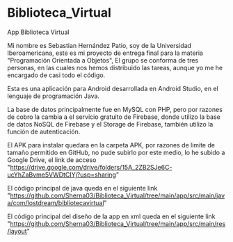 # Biblioteca_Virtual
App Biblioteca Virtual

Mi nombre es Sebastian Hernández Patio, soy de la Universidad Iberoamericana, este es mi proyecto de entrega final para la materia "Programación Orientada a Objetos",
El grupo se conforma de tres personas, en las cuales nos hemos distribuido las tareas, aunque yo me he encargado de casi todo el código.

Esta es una aplicación para Android desarrollada en Android Studio, en el lenguaje de programación Java.

La base de datos principalmente fue en MySQL con PHP, pero por razones de cobro la cambia a el servicio gratuito de Firebase, donde utilizo
la base de datos NoSQL de Firebase y el Storage de Firebase, también utilizo la función de autenticación.

El APK para instalar quedara en la carpeta APK, por razones de limite de tamaño permitido en GitHub, no pude subirlo por este medio,
lo he subido a Google Drive, el link de acceso "https://drive.google.com/drive/folders/15A_2ZB2SJe6C-ucYhZaBvme5VWDtCIYj?usp=sharing"

El código principal de java queda en el siguiente link "https://github.com/Sherna03/Biblioteca_Virtual/tree/main/app/src/main/java/com/lostdream/bibliotecavirtual"

El código principal del diseño de la app en xml queda en el siguiente link "https://github.com/Sherna03/Biblioteca_Virtual/tree/main/app/src/main/res/layout"
